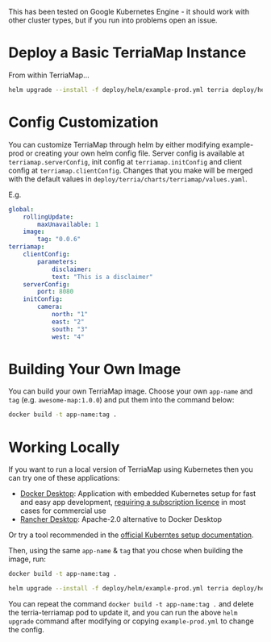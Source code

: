 This has been tested on Google Kubernetes Engine - it should work with other cluster types, but if you run into problems open an issue.

# Deploy a Basic TerriaMap Instance

From within TerriaMap...

```bash
helm upgrade --install -f deploy/helm/example-prod.yml terria deploy/helm/terria
```

# Config Customization

You can customize TerriaMap through helm by either modifying example-prod or creating your own helm config file. Server config is available at `terriamap.serverConfig`, init config at `terriamap.initConfig` and client config at `terriamap.clientConfig`. Changes that you make will be merged with the default values in `deploy/terria/charts/terriamap/values.yaml`.

E.g.

```yaml
global:
    rollingUpdate:
        maxUnavailable: 1
    image:
        tag: "0.0.6"
terriamap:
    clientConfig:
        parameters:
            disclaimer:
            text: "This is a disclaimer"
    serverConfig:
        port: 8080
    initConfig:
        camera:
            north: "1"
            east: "2"
            south: "3"
            west: "4"
```

# Building Your Own Image

You can build your own TerriaMap image. Choose your own `app-name` and `tag` (e.g. `awesome-map:1.0.0`) and put them into the command below:

```bash
docker build -t app-name:tag .
```

# Working Locally

If you want to run a local version of TerriaMap using Kubernetes then you can try one of these applications:

-   [Docker Desktop](https://www.docker.com/products/docker-desktop/): Application with embedded Kubernetes setup for fast and easy app development, [requiring a subscription licence](https://docs.docker.com/subscription/desktop-license/) in most cases for commercial use
-   [Rancher Desktop](https://rancherdesktop.io/): Apache-2.0 alternative to Docker Desktop

Or try a tool recommended in the [official Kuberntes setup documentation](https://kubernetes.io/docs/setup/).

Then, using the same `app-name` & `tag` that you chose when building the image, run:

```bash
docker build -t app-name:tag .

helm upgrade --install -f deploy/helm/example-prod.yml terria deploy/helm/terria --set terriamap.image.full=app-name:tag --set global.image.pullPolicy=Never
```

You can repeat the command `docker build -t app-name:tag .` and delete the terria-terriamap pod to update it, and you can run the above `helm upgrade` command after modifying or copying `example-prod.yml` to change the config.
